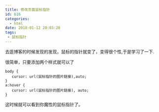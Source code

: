 ```yaml
---
title: 修改页面鼠标指针
id: 616
categories:
  - html
date: 2018-01-12 20:03:28
tags:
 - 鼠标指针
---
```

去逛博客的时候发现的发现，鼠标的指针就变了，变得很个性,于是学习了一下.
<!--more-->
很简单，只要添加两个样式就可以了
```
body {
   cursor: url(鼠标指针的图片链接),auto;
}
a:hover {
   cursor: url(鼠标指针的图片链接), auto;
}
```
这时候就可以看到你魔性的鼠标指针了。